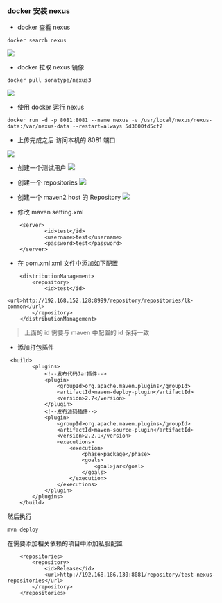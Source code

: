 ### docker 安装 nexus

- docker 查看 nexus

```
docker search nexus
```

![](https://ws1.sinaimg.cn/large/0066iHyhly1g19lmfhoofj31ly0lutb5.jpg)

- docker 拉取 nexus 镜像

```
docker pull sonatype/nexus3
```

![](https://ws1.sinaimg.cn/large/0066iHyhly1g19m1tj098j30vw06fwew.jpg)

- 使用 docker 运行 nexus

```
docker run -d -p 8081:8081 --name nexus -v /usr/local/nexus/nexus-data:/var/nexus-data --restart=always 5d3600fd5cf2
```

- 上传完成之后 访问本机的 8081 端口

![](https://ws1.sinaimg.cn/large/0066iHyhgy1g1a4g45fqjj31gd0isq51.jpg)

- 创建一个测试用户
  ![](https://ws1.sinaimg.cn/large/0066iHyhgy1g1a4hrrcwlj30qh0ey3yr.jpg)

- 创建一个 repositories
  ![](https://ws1.sinaimg.cn/large/0066iHyhgy1g1a4iy0skxj311h0cmwfi.jpg)

- 创建一个 maven2 host 的 Repository
  ![](https://ws1.sinaimg.cn/large/0066iHyhgy1g1a4l36dmzj30z50ml758.jpg)

- 修改 maven setting.xml

```
	<server>
			<id>test</id>
			<username>test</username>
			<password>test</password>
	</server>
```

- 在 pom.xml xml 文件中添加如下配置

```
    <distributionManagement>
        <repository>
            <id>test</id>
            <url>http://192.168.152.128:8999/repository/repositories/lk-common</url>
        </repository>
    </distributionManagement>

```

> 上面的 id 需要与 maven 中配置的 id 保持一致

- 添加打包插件

```
 <build>
        <plugins>
            <!--发布代码Jar插件-->
            <plugin>
                <groupId>org.apache.maven.plugins</groupId>
                <artifactId>maven-deploy-plugin</artifactId>
                <version>2.7</version>
            </plugin>
            <!--发布源码插件-->
            <plugin>
                <groupId>org.apache.maven.plugins</groupId>
                <artifactId>maven-source-plugin</artifactId>
                <version>2.2.1</version>
                <executions>
                    <execution>
                        <phase>package</phase>
                        <goals>
                            <goal>jar</goal>
                        </goals>
                    </execution>
                </executions>
            </plugin>
        </plugins>
    </build>
```

然后执行

```
mvn deploy
```

在需要添加相关依赖的项目中添加私服配置

```
    <repositories>
        <repository>
            <id>Release</id>
            <url>http://192.168.186.130:8081/repository/test-nexus-repositories</url>
        </repository>
    </repositories>
```
